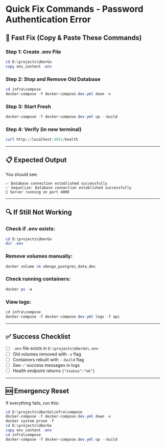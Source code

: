 # Quick Fix Commands - Password Authentication Error

## 🚀 Fast Fix (Copy & Paste These Commands)

### Step 1: Create .env File
```powershell
cd D:\projects\UberGo
copy env_content .env
```

### Step 2: Stop and Remove Old Database
```powershell
cd infra\compose
docker-compose -f docker-compose.dev.yml down -v
```

### Step 3: Start Fresh
```powershell
docker-compose -f docker-compose.dev.yml up --build
```

### Step 4: Verify (in new terminal)
```powershell
curl http://localhost:4001/health
```

---

## 📋 Expected Output

You should see:
```
✅ Database connection established successfully
✅ Sequelize: Database connection established successfully
🚀 Server running on port 4000
```

---

## 🔍 If Still Not Working

### Check if .env exists:
```powershell
cd D:\projects\UberGo
dir .env
```

### Remove volumes manually:
```powershell
docker volume rm ubexgo_postgres_data_dev
```

### Check running containers:
```powershell
docker ps -a
```

### View logs:
```powershell
cd infra\compose
docker-compose -f docker-compose.dev.yml logs -f api
```

---

## ✅ Success Checklist
- [ ] `.env` file exists in `D:\projects\UberGo\.env`
- [ ] Old volumes removed with `-v` flag
- [ ] Containers rebuilt with `--build` flag
- [ ] See ✅ success messages in logs
- [ ] Health endpoint returns `{"status":"ok"}`

---

## 🆘 Emergency Reset
If everything fails, run this:
```powershell
cd D:\projects\UberGo\infra\compose
docker-compose -f docker-compose.dev.yml down -v
docker system prune -f
cd D:\projects\UberGo
copy env_content .env
cd infra\compose
docker-compose -f docker-compose.dev.yml up --build
```

